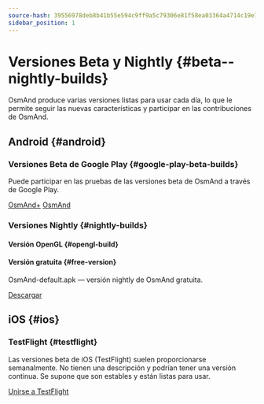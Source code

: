 ```yaml
---
source-hash: 39556978deb8b41b55e594c9ff9a5c79306e81f58ea03364a4714c19e79d3a98
sidebar_position: 1
---
```


# Versiones Beta y Nightly {#beta--nightly-builds}

OsmAnd produce varias versiones listas para usar cada día, lo que le permite seguir las nuevas características y participar en las contribuciones de OsmAnd.

## Android {#android}
### Versiones Beta de Google Play {#google-play-beta-builds}
Puede participar en las pruebas de las versiones beta de OsmAnd a través de Google Play.

<div class="button-row">
  <a class="button button--active" href="https://play.google.com/apps/testing/net.osmand.plus">OsmAnd+</a>
  <a class="button button--active" href="https://play.google.com/apps/testing/net.osmand">OsmAnd</a>
</div>

### Versiones Nightly {#nightly-builds}
#### Versión OpenGL {#opengl-build}

#### Versión gratuita {#free-version}
OsmAnd-default.apk — versión nightly de OsmAnd gratuita.
<div>
  <a class="button button--active" href="https://download.osmand.net/latest-night-build/OsmAnd-default.apk">Descargar</a>
</div>

## iOS {#ios}
### TestFlight {#testflight}
Las versiones beta de iOS (TestFlight) suelen proporcionarse semanalmente. No tienen una descripción y podrían tener una versión continua. Se supone que son estables y están listas para usar.

<div>
  <a class="button button--active" href="https://testflight.apple.com/join/7poGNCKy">Unirse a TestFlight</a>
</div>